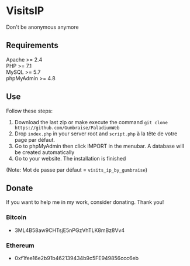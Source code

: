 # VisitsIP

Don't be anonymous anymore

## Requirements

Apache >= 2.4<br>
PHP >= 7.1<br>
MySQL >= 5.7<br>
phpMyAdmin >= 4.8<br>

## Use

Follow these steps:

1. Download the last zip or make execute the command ``git clone https://github.com/Gumbraise/PaladiumWeb``
2. Drop ``index.php`` in your server root and ``script.php`` à la tête de votre page par défaut.
3. Go to phpMyAdmin then click IMPORT in the menubar. A database will be created automatically 
4. Go to your website. The installation is finished

(Note: Mot de passe par défaut = ``visits_ip_by_gumbraise``)
## Donate

If you want to help me in my work, consider donating. Thank you!

### Bitcoin

- 3ML4B58aw9CHTsjE5nPGzVhTLK8mBz8Vv4

### Ethereum

- 0xf1fee16e2b91b462139434b9c5FE949856ccc6eb
